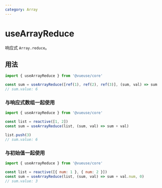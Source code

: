 ```yaml
---
category: Array
---
```


# useArrayReduce

响应式 `Array.reduce`。

## 用法

```js
import { useArrayReduce } from '@vueuse/core'

const sum = useArrayReduce([ref(1), ref(2), ref(3)], (sum, val) => sum + val)
// sum.value: 6
```

### 与响应式数组一起使用

```js
import { useArrayReduce } from '@vueuse/core'

const list = reactive([1, 2])
const sum = useArrayReduce(list, (sum, val) => sum + val)

list.push(3)
// sum.value: 6
```

### 与初始值一起使用

```js
import { useArrayReduce } from '@vueuse/core'

const list = reactive([{ num: 1 }, { num: 2 }])
const sum = useArrayReduce(list, (sum, val) => sum + val.num, 0)
// sum.value: 3
```
